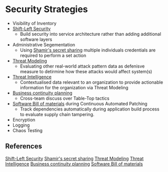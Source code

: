 # Security Strategies

- Visibility of Inventory
- [Shift-Left Security](https://devopedia.org/shift-left)
	- Build security into service architecture rather than adding additional software layers 
- Administrative Segementation
	- Using [Shamir's secret sharing](https://en.wikipedia.org/wiki/Shamir%27s_secret_sharing) multiple individuals credentials are required to perform a set action
- [Threat Modeling](https://csrc.nist.gov/glossary/term/threat_modeling)
	- Evaluating other real-world attack pattern data as defenisve measure to detirmine how these attacks would affect system(s) 
- [Threat Intelligence](https://csrc.nist.gov/glossary/term/threat_intelligence) 
	- Contextualised data relevant to an organization to provide actionable information for the organization via Threat Modeling
- [Business continuity planning](https://en.wikipedia.org/wiki/Business_continuity_planning) 
	- Cross-team discuss over Table-Top tactics
- [Software Bill of materials](https://www.cisa.gov/sbom)  during Continuous Automated Patching
	- Track dependencies automatically during application build process to evaluate supply chain tampering.
- Encryption
- Logging 
- Chaos Testing

## References

[Shift-Left Security](https://devopedia.org/shift-left)
[Shamir's secret sharing](https://en.wikipedia.org/wiki/Shamir%27s_secret_sharing)
[Threat Modeling](https://csrc.nist.gov/glossary/term/threat_modeling)
[Threat Intelligence](https://csrc.nist.gov/glossary/term/threat_intelligence)
[Business continuity planning](https://en.wikipedia.org/wiki/Business_continuity_planning)
[Software Bill of materials](https://www.cisa.gov/sbom)